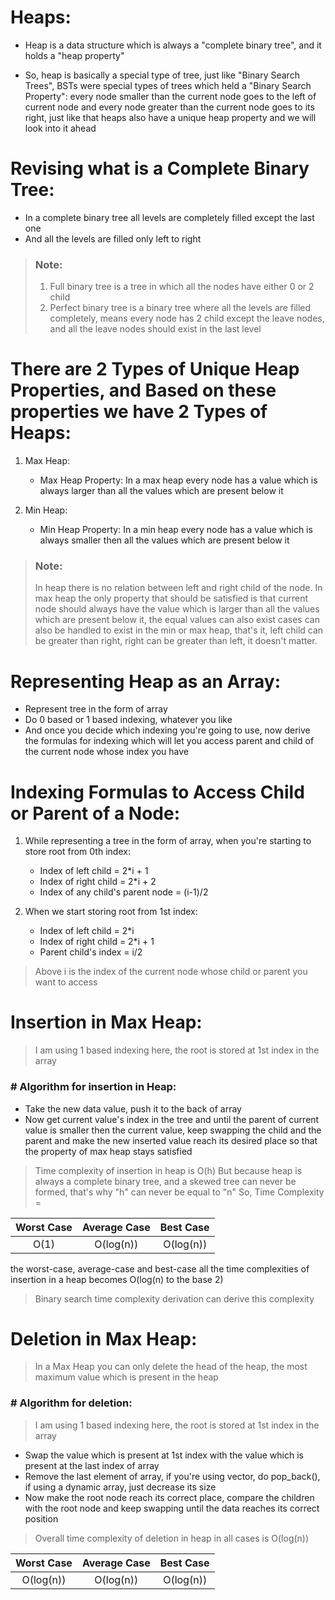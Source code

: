 # Heaps: 

- Heap is a data structure which is always a "complete binary tree", and it holds a "heap property" 

- So, heap is basically a special type of tree, just like "Binary Search Trees", BSTs were special types of trees which held a "Binary Search Property": every node smaller than the current node goes to the left of current node and every node greater than the current node goes to its right, just like that heaps also have a unique heap property and we will look into it ahead 



# Revising what is a Complete Binary Tree: 

- In a complete binary tree all levels are completely filled except the last one 
- And all the levels are filled only left to right 

> ### Note: 
> 1. Full binary tree is a tree in which all the nodes have either 0 or 2 child 
> 2. Perfect binary tree is a binary tree where all the levels are filled completely, means every node has 2 child except the leave nodes, and all the leave nodes should exist in the last level  



# There are 2 Types of Unique Heap Properties, and Based on these properties we have 2 Types of Heaps: 

1. Max Heap: 
    - Max Heap Property: In a max heap every node has a value which is always larger than all the values which are present below it

2. Min Heap: 
    - Min Heap Property: In a min heap every node has a value which is always smaller then all the values which are present below it 

> ### Note:  
> In heap there is no relation between left and right child of the node. 
> In max heap the only property that should be satisfied is that current node should always have the value which is larger than all the values which are present below it, the equal values can also exist cases can also be handled to exist in the min or max heap, that's it, left child can be greater than right, right can be greater than left, it doesn't matter. 



# Representing Heap as an Array: 

- Represent tree in the form of array 
- Do 0 based or 1 based indexing, whatever you like  
- And once you decide which indexing you're going to use, now derive the formulas for indexing which will let you access parent and child of the current node whose index you have 



# Indexing Formulas to Access Child or Parent of a Node: 

1. While representing a tree in the form of array, when you're starting to store root from 0th index: 
    - Index of left child = 2*i + 1 
    - Index of right child = 2*i + 2 
    - Index of any child's parent node = (i-1)/2 

2. When we start storing root from 1st index: 
    - Index of left child = 2*i 
    - Index of right child = 2*i + 1 
    - Parent child's index = i/2 

> Above i is the index of the current node whose child or parent you want to access 



# Insertion in Max Heap: 

> I am using 1 based indexing here, the root is stored at 1st index in the array 


### # Algorithm for insertion in Heap: 

- Take the new data value, push it to the back of array 
- Now get current value's index in the tree and until the parent of current value is smaller then the current value, keep swapping the child and the parent and make the new inserted value reach its desired place so that the property of max heap stays satisfied 

> Time complexity of insertion in heap is O(h)
> But because heap is always a complete binary tree, and a skewed tree can never be formed, that's why "h" can never be equal to "n"
> So, Time Complexity = 

|  Worst Case  |  Average Case  |   Best Case   | 
|:------------:|:--------------:|:-------------:| 
|     O(1)     |    O(log(n))   |   O(log(n))   | 


the worst-case, average-case and best-case all the time complexities of insertion in a heap becomes O(log(n) to the base 2) 

> Binary search time complexity derivation can derive this complexity 



# Deletion in Max Heap: 

> In a Max Heap you can only delete the head of the heap, the most maximum value which is present in the heap 


### # Algorithm for deletion: 

> I am using 1 based indexing here, the root is stored at 1st index in the array 

- Swap the value which is present at 1st index with the value which is present at the last index of array 
- Remove the last element of array, if you're using vector, do pop_back(), if using a dynamic array, just decrease its size 
- Now make the root node reach its correct place, compare the children with the root node and keep swapping until the data reaches its correct position 

> Overall time complexity of deletion in heap in all cases is O(log(n)) 

|   Worst Case  |  Average Case  |   Best Case   | 
|:-------------:|:--------------:|:-------------:| 
|   O(log(n))   |    O(log(n))   |   O(log(n))   | 